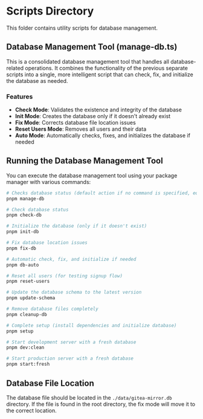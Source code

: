 # Scripts Directory

This folder contains utility scripts for database management.

## Database Management Tool (manage-db.ts)

This is a consolidated database management tool that handles all database-related operations. It combines the functionality of the previous separate scripts into a single, more intelligent script that can check, fix, and initialize the database as needed.

### Features

- **Check Mode**: Validates the existence and integrity of the database
- **Init Mode**: Creates the database only if it doesn't already exist
- **Fix Mode**: Corrects database file location issues
- **Reset Users Mode**: Removes all users and their data
- **Auto Mode**: Automatically checks, fixes, and initializes the database if needed

## Running the Database Management Tool

You can execute the database management tool using your package manager with various commands:

```bash
# Checks database status (default action if no command is specified, equivalent to 'pnpm check-db')
pnpm manage-db

# Check database status
pnpm check-db

# Initialize the database (only if it doesn't exist)
pnpm init-db

# Fix database location issues
pnpm fix-db

# Automatic check, fix, and initialize if needed
pnpm db-auto

# Reset all users (for testing signup flow)
pnpm reset-users

# Update the database schema to the latest version
pnpm update-schema

# Remove database files completely
pnpm cleanup-db

# Complete setup (install dependencies and initialize database)
pnpm setup

# Start development server with a fresh database
pnpm dev:clean

# Start production server with a fresh database
pnpm start:fresh
```

## Database File Location

The database file should be located in the `./data/gitea-mirror.db` directory. If the file is found in the root directory, the fix mode will move it to the correct location.
